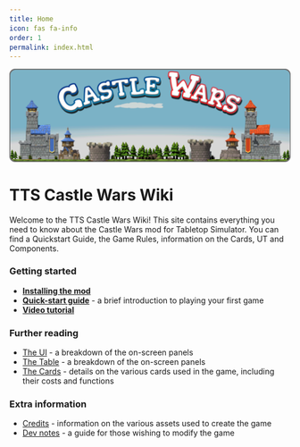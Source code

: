 ```yaml
---
title: Home
icon: fas fa-info
order: 1
permalink: index.html
---
```

![Banner](/assets/img/banner.png)

# TTS Castle Wars Wiki

Welcome to the TTS Castle Wars Wiki! This site contains everything you need to know about the Castle Wars mod for Tabletop Simulator. You can find a Quickstart Guide, the Game Rules, information on the Cards, UT and Components.

### Getting started

* **[Installing the mod](installation)**
* **[Quick-start guide](quickstart)** - a brief introduction to playing your first game
* **[Video tutorial](https://youtu.be/UaxvaV5BoTI)**

### Further reading

* [The UI](the-ui) - a breakdown of the on-screen panels
* [The Table](the-table) - a breakdown of the on-screen panels
* [The Cards](the-cards) - details on the various cards used in the game, including their costs and functions

### Extra information

* [Credits](credits) - information on the various assets used to create the game
* [Dev notes](notes) - a guide for those wishing to modify the game